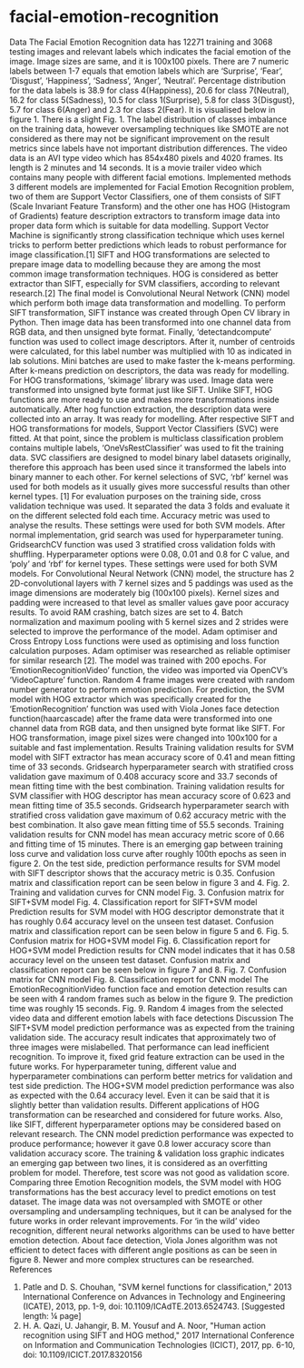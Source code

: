 # facial-emotion-recognition

Data
The Facial Emotion Recognition data has 12271 training and 
3068 testing images and relevant labels which indicates the 
facial emotion of the image. Image sizes are same, and it is 
100x100 pixels. There are 7 numeric labels between 1-7 equals 
that emotion labels which are ‘Surprise’, ‘Fear’, ‘Disgust’, 
‘Happiness’, ‘Sadness’, ‘Anger’, ‘Neutral’. Percentage 
distribution for the data labels is 38.9 for class 4(Happiness), 
20.6 for class 7(Neutral), 16.2 for class 5(Sadness), 10.5 for class 
1(Surprise), 5.8 for class 3{Disgust}, 5.7 for class 6(Anger) and 2.3 
for class 2(Fear). It is visualised below in figure 1. There is a slight Fig. 1. The label distribution of classes
imbalance on the training data, however oversampling techniques like SMOTE are not considered as there 
may not be significant improvement on the result metrics since labels have not important distribution 
differences.
The video data is an AVI type video which has 854x480 pixels and 4020 frames. Its length is 2 minutes and 
14 seconds. It is a movie trailer video which contains many people with different facial emotions. 
Implemented methods
3 different models are implemented for Facial Emotion Recognition problem, two of them are Support 
Vector Classifiers, one of them consists of SIFT (Scale Invariant Feature Transform) and the other one has 
HOG (Histogram of Gradients) feature description extractors to transform image data into proper data form 
which is suitable for data modelling. Support Vector Machine is significantly strong classification technique 
which uses kernel tricks to perform better predictions which leads to robust performance for image 
classification.[1] SIFT and HOG transformations are selected to prepare image data to modelling because 
they are among the most common image transformation techniques. HOG is considered as better extractor 
than SIFT, especially for SVM classifiers, according to relevant research.[2] The final model is Convolutional 
Neural Network (CNN) model which perform both image data transformation and modelling. 
To perform SIFT transformation, SIFT instance was created through Open CV library in Python. Then image 
data has been transformed into one channel data from RGB data, and then unsigned byte format. Finally,
‘detectandcompute’ function was used to collect image descriptors. After it, number of centroids were 
calculated, for this label number was multiplied with 10 as indicated in lab solutions. Mini batches are used 
to make faster the k-means performing. After k-means prediction on descriptors, the data was ready for 
modelling.
For HOG transformations, ‘skimage’ library was used. Image data were transformed into unsigned byte 
format just like SIFT. Unlike SIFT, HOG functions are more ready to use and makes more transformations 
inside automatically. After hog function extraction, the description data were collected into an array. It was 
ready for modelling.
After respective SIFT and HOG transformations for models, Support Vector Classifiers (SVC) were fitted. At 
that point, since the problem is multiclass classification problem contains multiple labels, 
‘OneVsRestClassifier’ was used to fit the training data. SVC classifiers are designed to model binary label 
datasets originally, therefore this approach has been used since it transformed the labels into binary 
manner to each other. For kernel selections of SVC, ‘rbf’ kernel was used for both models as it usually gives 
more successful results than other kernel types. [1] For evaluation purposes on the training side, cross 
validation technique was used. It separated the data 3 folds and evaluate it on the different selected fold 
each time. Accuracy metric was used to analyse the results. These settings were used for both SVM models.
After normal implementation, grid search was used for hyperparameter tuning. GridsearchCV function was 
used 3 stratified cross validation folds with shuffling. Hyperparameter options were 0.08, 0.01 and 0.8 for C 
value, and ‘poly’ and ‘rbf’ for kernel types. These settings were used for both SVM models.
For Convolutional Neural Network (CNN) model, the structure has 2 2D-convolutional layers with 7 kernel 
sizes and 5 paddings was used as the image dimensions are moderately big (100x100 pixels). Kernel sizes 
and padding were increased to that level as smaller values gave poor accuracy results. To avoid RAM 
crashing, batch sizes are set to 4. Batch normalization and maximum pooling with 5 kernel sizes and 2 
strides were selected to improve the performance of the model. Adam optimiser and Cross Entropy Loss 
functions were used as optimising and loss function calculation purposes. Adam optimiser was researched 
as reliable optimiser for similar research [2]. The model was trained with 200 epochs. 
For ‘EmotionRecognitionVideo’ function, the video was imported via OpenCV’s ‘VideoCapture’ function. 
Random 4 frame images were created with random number generator to perform emotion prediction. For 
prediction, the SVM model with HOG extractor which was specifically created for the ‘EmotionRecognition’ 
function was used with Viola Jones face detection function(haarcascade) after the frame data were 
transformed into one channel data from RGB data, and then unsigned byte format like SIFT. For HOG 
transformation, image pixel sizes were changed into 100x100 for a suitable and fast implementation.
Results
Training validation results for SVM model with SIFT extractor has mean accuracy score of 0.41 and mean 
fitting time of 33 seconds. Gridsearch hyperparameter search with stratified cross validation gave 
maximum of 0.408 accuracy score and 33.7 seconds of mean fitting time with the best combination.
Training validation results for SVM classifier with HOG descriptor has mean accuracy score of 0.623 and 
mean fitting time of 35.5 seconds. Gridsearch hyperparameter search with stratified cross validation gave 
maximum of 0.62 accuracy metric with the best combination. It also gave mean fitting time of 55.5
seconds.
Training validation results for CNN model has mean accuracy 
metric score of 0.66 and fitting time of 15 minutes. There is an 
emerging gap between training loss curve and validation loss 
curve after roughly 100th epochs as seen in figure 2.
On the test side, prediction performance results for SVM 
model with SIFT descriptor shows that the accuracy metric is 
0.35. Confusion matrix and classification report can be seen 
below in figure 3 and 4.
Fig. 2. Training and validation curves for CNN model
Fig. 3. Confusion matrix for SIFT+SVM model Fig. 4. Classification report for SIFT+SVM model
Prediction results for SVM model with HOG descriptor demonstrate that it has roughly 0.64 accuracy level 
on the unseen test dataset. Confusion matrix and classification report can be seen below in figure 5 and 6.
 Fig. 5. Confusion matrix for HOG+SVM model Fig. 6. Classification report for HOG+SVM model
Prediction results for CNN model indicates that it has 0.58 accuracy level on the unseen test dataset. 
Confusion matrix and classification report can be seen below in figure 7 and 8.
 Fig. 7. Confusion matrix for CNN model Fig. 8. Classification report for CNN model
The EmotionRecognitionVideo function face and emotion detection results can be seen with 4 random 
frames such as below in the figure 9. The prediction time was roughly 15 seconds.
Fig. 9. Random 4 images from the selected video data and different emotion labels with face detections
Discussion
The SIFT+SVM model prediction performance was as expected from the training validation side. The 
accuracy result indicates that approximately two of three images were mislabelled. That performance can 
lead inefficient recognition. To improve it, fixed grid feature extraction can be used in the future works. For 
hyperparameter tuning, different value and hyperparameter combinations can perform better metrics for 
validation and test side prediction. 
The HOG+SVM model prediction performance was also as expected with the 0.64 accuracy level. Even it 
can be said that it is slightly better than validation results. Different applications of HOG transformation can 
be researched and considered for future works. Also, like SIFT, different hyperparameter options may be 
considered based on relevant research. 
The CNN model prediction performance was expected to produce performance; however it gave 0.8 lower 
accuracy score than validation accuracy score. The training & validation loss graphic indicates an emerging 
gap between two lines, it is considered as an overfitting problem for model. Therefore, test score was not 
good as validation score.
Comparing three Emotion Recognition models, the SVM model with HOG transformations has the best 
accuracy level to predict emotions on test dataset.
The image data was not oversampled with SMOTE or other oversampling and undersampling techniques,
but it can be analysed for the future works in order relevant improvements.
For ‘in the wild’ video recognition, different neural networks algorithms can be used to have better 
emotion detection. About face detection, Viola Jones algorithm was not efficient to detect faces with 
different angle positions as can be seen in figure 8. Newer and more complex structures can be researched. 
References
1. Patle and D. S. Chouhan, "SVM kernel functions for classification," 2013 International Conference 
on Advances in Technology and Engineering (ICATE), 2013, pp. 1-9, doi: 
10.1109/ICAdTE.2013.6524743.
[Suggested length: ¼ page]
2. H. A. Qazi, U. Jahangir, B. M. Yousuf and A. Noor, "Human action recognition using SIFT and HOG 
method," 2017 International Conference on Information and Communication Technologies (ICICT), 
2017, pp. 6-10, doi: 10.1109/ICICT.2017.8320156
